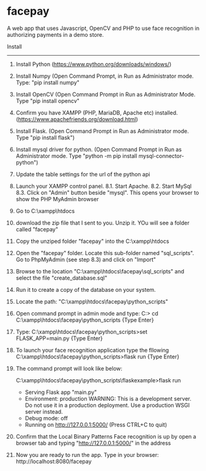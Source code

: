 # facepay
A web app that uses Javascript, OpenCV and PHP to use face recognition in authorizing payments in a demo store.


Install
*******
1. Install Python    (https://www.python.org/downloads/windows/)

2. Install Numpy  (Open Command Prompt, in Run as Administrator mode. Type: "pip install numpy" 

3. Install OpenCV (Open Command Prompt in Run as Administrator Mode. Type "pip install opencv"

4. Confirm you have XAMPP (PHP, MariaDB, Apache etc) installed. (https://www.apachefriends.org/download.html)

5. Install Flask. (Open Command Prompt in Run as Administrator mode. Type "pip install flask")

6. Install mysql driver for python. (Open Command Prompt in Run as Administrator mode. Type "python -m pip install mysql-connector-python")

7. Update the table settings for the url of the python api

8. Launch your XAMPP control panel.
	8.1. Start Apache.
	8.2. Start MySql
	8.3. Click on "Admin" button beside "mysql". This opens your browser to show the PHP MyAdmin browser

9. Go to C:\xampp\htdocs

9. download the zip file that I sent to you. Unzip it. YOu will see a folder called "facepay"

10. Copy the unziped folder "facepay" into the C:\xampp\htdocs

11. Open the "facepay" folder. Locate this sub-folder named "sql_scripts". Go to PhpMyAdmin (see step 8.3) and click on "Import"

12. Browse to the location "C:\xampp\htdocs\facepay\sql_scripts" and select the file "create_database.sql"

13. Run it to create a copy of the database on your system.

14. Locate the path: "C:\xampp\htdocs\facepay\python_scripts" 

15. Open command prompt in admin mode and type:
    C:\> cd C:\xampp\htdocs\facepay\python_scripts {Type Enter}

16. Type:
	C:\xampp\htdocs\facepay\python_scripts>set FLASK_APP=main.py {Type Enter}
17. To launch your face recognition application type the fllowing
    C:\xampp\htdocs\facepay\python_scripts>flask run {Type Enter}

18. The command prompt will look like below:

	C:\xampp\htdocs\facepay\python_scripts\flaskexample>flask run
	 * Serving Flask app "main.py"
	 * Environment: production
	   WARNING: This is a development server. Do not use it in a production deployment.
	   Use a production WSGI server instead.
	 * Debug mode: off
	 * Running on http://127.0.0.1:5000/ (Press CTRL+C to quit)

19. Confirm that the Local Binary Patterns Face recognition is up by open a browser tab and typing "http://127.0.0.1:5000/" in the address 

20. Now you are ready to run the app.
   Type in your browser: http://localhost:8080/facepay
   
   
